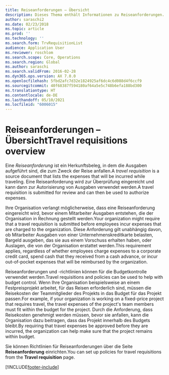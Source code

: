 ```yaml
---
title: Reiseanforderungen – Übersicht
description: Dieses Thema enthält Informationen zu Reiseanforderungen. Eine Reiseanforderung dokumentiert die geplanten Reisekosten.
author: saraschi2
ms.date: 02/23/2018
ms.topic: article
ms.prod: ''
ms.technology: ''
ms.search.form: TrvRequisitionList
audience: Application User
ms.reviewer: roschlom
ms.search.scope: Core, Operations
ms.search.region: Global
ms.author: saraschi
ms.search.validFrom: 2016-02-28
ms.dyn365.ops.version: AX 7.0.0
ms.openlocfilehash: 5fbd2afc7d32e1824925af6dc4c6d088d4f6ccf9
ms.sourcegitcommit: 40f68387f594180af64a5e5c748b6efa188bd300
ms.translationtype: HT
ms.contentlocale: de-DE
ms.lasthandoff: 05/10/2021
ms.locfileid: "6006015"
---
```

# <a name="travel-requisitions-overview"></a><span data-ttu-id="81b5f-104">Reiseanforderungen – Übersicht</span><span class="sxs-lookup"><span data-stu-id="81b5f-104">Travel requisitions overview</span></span>

<span data-ttu-id="81b5f-105">Eine *Reiseanforderung* ist ein Herkunftsbeleg, in dem die Ausgaben aufgeführt sind, die zum Zweck der Reise anfallen.</span><span class="sxs-lookup"><span data-stu-id="81b5f-105">A *travel requisition* is a source document that lists the expenses that will be incurred while traveling.</span></span> <span data-ttu-id="81b5f-106">Eine Reiseanforderung wird zur Überprüfung eingereicht und kann dann zur Autorisierung von Ausgaben verwendet werden.</span><span class="sxs-lookup"><span data-stu-id="81b5f-106">A travel requisition is submitted for review and can then be used to authorize expenses.</span></span>

<span data-ttu-id="81b5f-107">Ihre Organisation verlangt möglicherweise, dass eine Reiseanforderung eingereicht wird, bevor einem Mitarbeiter Ausgaben entstehen, die der Organisation in Rechnung gestellt werden.</span><span class="sxs-lookup"><span data-stu-id="81b5f-107">Your organization might require that a travel requisition is submitted before employees incur expenses that are charged to the organization.</span></span> <span data-ttu-id="81b5f-108">Diese Anforderung gilt unabhängig davon, ob Mitarbeiter Ausgaben von einer Unternehmenskreditkarte belasten, Bargeld ausgeben, das sie aus einem Vorschuss erhalten haben, oder Auslagen, die von der Organisation erstattet werden.</span><span class="sxs-lookup"><span data-stu-id="81b5f-108">This requirement applies, regardless of whether employees charge expenses to a corporate credit card, spend cash that they received from a cash advance, or incur out-of-pocket expenses that will be reimbursed by the organization.</span></span>

<span data-ttu-id="81b5f-109">Reiseanforderungen und -richtlinien können für die Budgetkontrolle verwendet werden.</span><span class="sxs-lookup"><span data-stu-id="81b5f-109">Travel requisitions and policies can be used to help with budget control.</span></span> <span data-ttu-id="81b5f-110">Wenn Ihre Organisation beispielsweise an einem Festpreisprojekt arbeitet, für das Reisen erforderlich sind, müssen die Reisekosten der Teammitglieder des Projekts in das Budget für das Projekt passen.</span><span class="sxs-lookup"><span data-stu-id="81b5f-110">For example, if your organization is working on a fixed-price project that requires travel, the travel expenses of the project's team members must fit within the budget for the project.</span></span> <span data-ttu-id="81b5f-111">Durch die Anforderung, dass Reisekosten genehmigt werden müssen, bevor sie anfallen, kann die Organisation dazu beitragen, dass das Projekt innerhalb des Budgets bleibt.</span><span class="sxs-lookup"><span data-stu-id="81b5f-111">By requiring that travel expenses be approved before they are incurred, the organization can help make sure that the project remains within budget.</span></span>

<span data-ttu-id="81b5f-112">Sie können Richtlinien für Reiseanforderungen über die Seite **Reiseanforderung** einrichten.</span><span class="sxs-lookup"><span data-stu-id="81b5f-112">You can set up policies for travel requisitions from the **Travel requisition** page.</span></span>


[!INCLUDE[footer-include](../includes/footer-banner.md)]